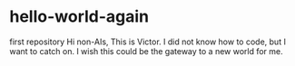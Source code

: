 # hello-world-again
first repository
Hi non-AIs,
This is Victor. I did not know how to code, but I want to catch on. 
I wish this could be the gateway to a new world for me.
